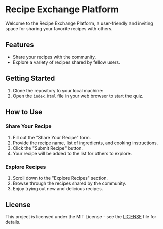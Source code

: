 # Recipe Exchange Platform

Welcome to the Recipe Exchange Platform, a user-friendly and inviting space for sharing your favorite recipes with others.

## Features

- Share your recipes with the community.
- Explore a variety of recipes shared by fellow users.

## Getting Started

1. Clone the repository to your local machine:
2. Open the `index.html` file in your web browser to start the quiz.

## How to Use

### Share Your Recipe

1. Fill out the "Share Your Recipe" form.
2. Provide the recipe name, list of ingredients, and cooking instructions.
3. Click the "Submit Recipe" button.
4. Your recipe will be added to the list for others to explore.

### Explore Recipes

1. Scroll down to the "Explore Recipes" section.
2. Browse through the recipes shared by the community.
3. Enjoy trying out new and delicious recipes.

## License

This project is licensed under the MIT License - see the [LICENSE](LICENSE) file for details.
